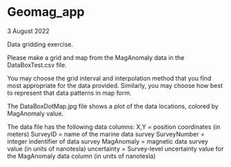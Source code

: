 # Geomag_app
3 August 2022

Data gridding exercise.

Please make a grid and map from the MagAnomaly data in the DataBoxTest.csv file.

You may choose the grid interval and interpolation method that you find most appropriate for the data provided. Similarly, you may choose how best to represent that data patterns in map form.

The DataBoxDotMap.jpg file shows a plot of the data locations, colored by MagAnomaly value.


The data file has the following data columns:
X,Y = position coordinates (in meters)
SurveyID = name of the marine data survey
SurveyNumber = integer indentifier of data survey
MagAnomaly = magnetic data survey value (in units of nanotesla)
uncertainty = Survey-level uncertainty value for the MagAnomaly data column (in units of nanotesla)
